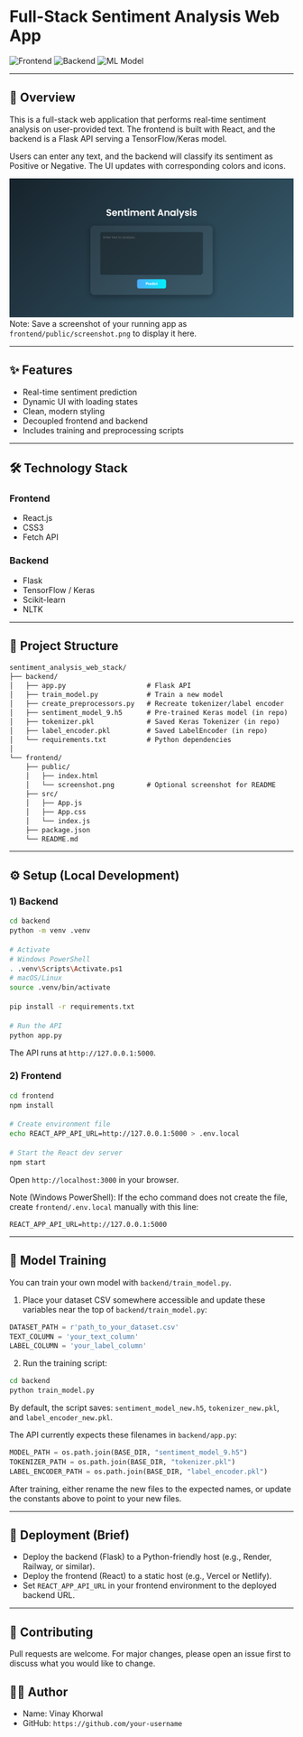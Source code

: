 # Full-Stack Sentiment Analysis Web App

![Frontend](https://img.shields.io/badge/Frontend-React-61DAFB?style=for-the-badge&logo=react)
![Backend](https://img.shields.io/badge/Backend-Flask-000000?style=for-the-badge&logo=flask)
![ML Model](https://img.shields.io/badge/ML%20Model-TensorFlow-FF6F00?style=for-the-badge&logo=tensorflow)

---

## 📌 Overview

This is a full-stack web application that performs real-time sentiment analysis on user-provided text. The frontend is built with React, and the backend is a Flask API serving a TensorFlow/Keras model.

Users can enter any text, and the backend will classify its sentiment as Positive or Negative. The UI updates with corresponding colors and icons.

![Screenshot of the Sentiment Analysis App](./screenshot.png)
Note: Save a screenshot of your running app as `frontend/public/screenshot.png` to display it here.

---

## ✨ Features

- Real-time sentiment prediction
- Dynamic UI with loading states
- Clean, modern styling
- Decoupled frontend and backend
- Includes training and preprocessing scripts

---

## 🛠️ Technology Stack

### Frontend
- React.js
- CSS3
- Fetch API

### Backend
- Flask
- TensorFlow / Keras
- Scikit-learn
- NLTK

---

## 📂 Project Structure

```plaintext
sentiment_analysis_web_stack/
├── backend/
│   ├── app.py                    # Flask API
│   ├── train_model.py            # Train a new model
│   ├── create_preprocessors.py   # Recreate tokenizer/label encoder
│   ├── sentiment_model_9.h5      # Pre-trained Keras model (in repo)
│   ├── tokenizer.pkl             # Saved Keras Tokenizer (in repo)
│   ├── label_encoder.pkl         # Saved LabelEncoder (in repo)
│   └── requirements.txt          # Python dependencies
│
└── frontend/
    ├── public/
    │   ├── index.html
    │   └── screenshot.png        # Optional screenshot for README
    ├── src/
    │   ├── App.js
    │   ├── App.css
    │   └── index.js
    ├── package.json
    └── README.md
```

---

## ⚙️ Setup (Local Development)

### 1) Backend

```bash
cd backend
python -m venv .venv

# Activate
# Windows PowerShell
. .venv\Scripts\Activate.ps1
# macOS/Linux
source .venv/bin/activate

pip install -r requirements.txt

# Run the API
python app.py
```

The API runs at `http://127.0.0.1:5000`.

### 2) Frontend

```bash
cd frontend
npm install

# Create environment file
echo REACT_APP_API_URL=http://127.0.0.1:5000 > .env.local

# Start the React dev server
npm start
```

Open `http://localhost:3000` in your browser.

Note (Windows PowerShell): If the echo command does not create the file, create `frontend/.env.local` manually with this line:

```text
REACT_APP_API_URL=http://127.0.0.1:5000
```

---

## 🧠 Model Training

You can train your own model with `backend/train_model.py`.

1. Place your dataset CSV somewhere accessible and update these variables near the top of `backend/train_model.py`:

```python
DATASET_PATH = r'path_to_your_dataset.csv'
TEXT_COLUMN = 'your_text_column'
LABEL_COLUMN = 'your_label_column'
```

2. Run the training script:

```bash
cd backend
python train_model.py
```

By default, the script saves: `sentiment_model_new.h5`, `tokenizer_new.pkl`, and `label_encoder_new.pkl`.

The API currently expects these filenames in `backend/app.py`:

```python
MODEL_PATH = os.path.join(BASE_DIR, "sentiment_model_9.h5")
TOKENIZER_PATH = os.path.join(BASE_DIR, "tokenizer.pkl")
LABEL_ENCODER_PATH = os.path.join(BASE_DIR, "label_encoder.pkl")
```

After training, either rename the new files to the expected names, or update the constants above to point to your new files.

---

## 🚀 Deployment (Brief)

- Deploy the backend (Flask) to a Python-friendly host (e.g., Render, Railway, or similar).
- Deploy the frontend (React) to a static host (e.g., Vercel or Netlify).
- Set `REACT_APP_API_URL` in your frontend environment to the deployed backend URL.

---

## 🤝 Contributing

Pull requests are welcome. For major changes, please open an issue first to discuss what you would like to change.

## 👨‍💻 Author

- Name: Vinay Khorwal
- GitHub: `https://github.com/your-username`